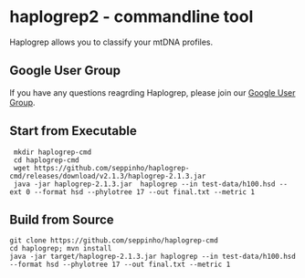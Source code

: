 # haplogrep2 - commandline tool

Haplogrep allows you to classify your mtDNA profiles.

## Google User Group
If you have any questions reagrding Haplogrep, please join our [Google User Group](https://groups.google.com/forum/#!forum/haplogrep).

## Start from Executable
     mkdir haplogrep-cmd
     cd haplogrep-cmd
     wget https://github.com/seppinho/haplogrep-cmd/releases/download/v2.1.3/haplogrep-2.1.3.jar      
     java -jar haplogrep-2.1.3.jar  haplogrep --in test-data/h100.hsd --ext 0 --format hsd --phylotree 17 --out final.txt --metric 1
     
## Build from Source
    git clone https://github.com/seppinho/haplogrep-cmd
    cd haplogrep; mvn install 
    java -jar target/haplogrep-2.1.3.jar haplogrep --in test-data/h100.hsd --format hsd --phylotree 17 --out final.txt --metric 1
